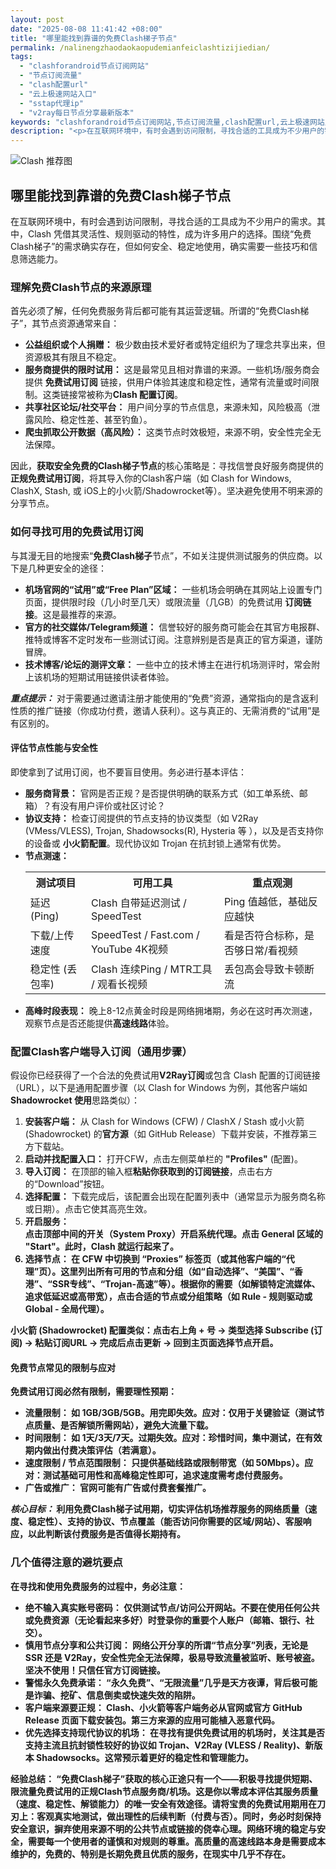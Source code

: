 ```yaml
---
layout: post
date: "2025-08-08 11:41:42 +08:00"
title: "哪里能找到靠谱的免费Clash梯子节点"
permalink: /nalinengzhaodaokaopudemianfeiclashtizijiedian/
tags:
  - "clashforandroid节点订阅网站"
  - "节点订阅流量"
  - "clash配置url"
  - "云上极速网站入口"
  - "sstap代理ip"
  - "v2ray每日节点分享最新版本"
keywords: "clashforandroid节点订阅网站,节点订阅流量,clash配置url,云上极速网站入口,sstap代理ip,v2ray每日节点分享最新版本"
description: "<p>在互联网环境中，有时会遇到访问限制，寻找合适的工具成为不少用户的需求。其中，Clash 凭借其灵活性、规则驱动的特性，成为许多用户的选择。围绕“免费Clash梯子”的需求确实存在，但如何安全、稳定地使用，确实需要一些技巧和信息筛选能力。</p>"
---
```


![Clash 推荐图](https://clashjd.github.io/assets/img/最新机场推荐.png)

## 哪里能找到靠谱的免费Clash梯子节点

<p>在互联网环境中，有时会遇到访问限制，寻找合适的工具成为不少用户的需求。其中，Clash 凭借其灵活性、规则驱动的特性，成为许多用户的选择。围绕“免费Clash梯子”的需求确实存在，但如何安全、稳定地使用，确实需要一些技巧和信息筛选能力。</p>
<h3>理解免费Clash节点的来源原理</h3>
<p>首先必须了解，任何免费服务背后都可能有其运营逻辑。所谓的“免费Clash梯子”，其节点资源通常来自：</p>
<ul>
<li><strong>公益组织或个人捐赠：</strong> 极少数由技术爱好者或特定组织为了理念共享出来，但资源极其有限且不稳定。</li>
<li><strong>服务商提供的限时试用：</strong> 这是最常见且相对靠谱的来源。一些机场/服务商会提供 <strong>免费试用订阅</strong> 链接，供用户体验其速度和稳定性，通常有流量或时间限制。这类链接常被称为<strong>Clash 配置订阅</strong>。</li>
<li><strong>共享社区论坛/社交平台：</strong> 用户间分享的节点信息，来源未知，风险极高（泄露风险、稳定性差、甚至钓鱼）。</li>
<li><strong>爬虫抓取公开数据（高风险）：</strong> 这类节点时效极短，来源不明，安全性完全无法保障。</li>
</ul>
<p>因此，<strong>获取安全免费的Clash梯子节点</strong>的核心策略是：寻找信誉良好服务商提供的<strong>正规免费试用订阅</strong>，将其导入你的Clash客户端（如 Clash for Windows, ClashX, Stash, 或 iOS上的小火箭/Shadowrocket等）。坚决避免使用不明来源的分享节点。</p>
<h3>如何寻找可用的免费试用订阅</h3>
<p>与其漫无目的地搜索“<strong>免费Clash梯子</strong>节点”，不如关注提供测试服务的供应商。以下是几种更安全的途径：</p>
<ul>
<li><strong>机场官网的“试用”或“Free Plan”区域：</strong> 一些机场会明确在其网站上设置专门页面，提供限时段（几小时至几天）或限流量（几GB）的免费试用 <strong>订阅链接</strong>。这是最推荐的来源。</li>
<li><strong>官方的社交媒体/Telegram频道：</strong> 信誉较好的服务商可能会在其官方电报群、推特或博客不定时发布一些测试订阅。注意辨别是否是真正的官方渠道，谨防冒牌。</li>
<li><strong>技术博客/论坛的测评文章：</strong> 一些中立的技术博主在进行机场测评时，常会附上该机场的短期试用链接供读者体验。</li>
</ul>
<p><strong><em>重点提示：</em></strong> 对于需要通过邀请注册才能使用的“免费”资源，通常指向的是含返利性质的推广链接（你成功付费，邀请人获利）。这与真正的、无需消费的“试用”是有区别的。</p>
<h4>评估节点性能与安全性</h4>
<p>即使拿到了试用订阅，也不要盲目使用。务必进行基本评估：</p>
<ul>
<li><strong>服务商背景：</strong> 官网是否正规？是否提供明确的联系方式（如工单系统、邮箱）？有没有用户评价或社区讨论？</li>
<li><strong>协议支持：</strong> 检查订阅提供的节点支持的协议类型（如 V2Ray (VMess/VLESS), Trojan, Shadowsocks(R), Hysteria 等 ），以及是否支持你的设备或 <strong>小火箭配置</strong>。现代协议如 Trojan 在抗封锁上通常有优势。</li>
<li><strong>节点测速：</strong>
<table>
<tr>
<th>测试项目</th>
<th>可用工具</th>
<th>重点观测</th>
</tr>
<tr>
<td>延迟 (Ping)</td>
<td>Clash 自带延迟测试 / SpeedTest</td>
<td>Ping 值越低，基础反应越快</td>
</tr>
<tr>
<td>下载/上传速度</td>
<td>SpeedTest / Fast.com / YouTube 4K视频</td>
<td>看是否符合标称，是否够日常/看视频</td>
</tr>
<tr>
<td>稳定性 (丢包率)</td>
<td>Clash 连续Ping / MTR工具 / 观看长视频</td>
<td>丢包高会导致卡顿断流</td>
</tr>
</table>
</li>
<li><strong>高峰时段表现：</strong> 晚上8-12点黄金时段是网络拥堵期，务必在这时再次测速，观察节点是否还能提供<strong>高速线路</strong>体验。</li>
</ul>
<h3>配置Clash客户端导入订阅（通用步骤）</h3>
<p>假设你已经获得了一个合法的免费试用<strong>V2Ray订阅</strong>或包含 Clash 配置的订阅链接（URL），以下是通用配置步骤（以 Clash for Windows 为例，其他客户端如 <strong>Shadowrocket 使用</strong>思路类似）：</p>
<ol>
<li><strong>安装客户端：</strong> 从 Clash for Windows (CFW) / ClashX / Stash 或小火箭 (Shadowrocket) 的<strong>官方源</strong>（如 GitHub Release）下载并安装，不推荐第三方下载站。</li>
<li><strong>启动并找配置入口：</strong> 打开CFW，点击左侧菜单栏的 <strong>"Profiles"</strong> (配置)。</li>
<li><strong>导入订阅：</strong> 在顶部的输入框<strong>粘贴你获取到的订阅链接</strong>，点击右方的“Download”按钮。</li>
<li><strong>选择配置：</strong> 下载完成后，该配置会出现在配置列表中（通常显示为服务商名称或日期）。点击它使其高亮生效。</li>
<li><strong>开启服务：</li><strong> 点击顶部中间的开关（System Proxy）开启系统代理。点击 General 区域的 "Start"。此时，Clash 就运行起来了。</strong></li>
<li><strong>选择节点：</strong> 在 CFW 中切换到 “Proxies” 标签页（或其他客户端的“代理”页）。这里列出所有可用的节点和分组（如“自动选择”、“美国”、“香港”、“<strong>SSR</strong>专线”、“<strong>Trojan</strong>-高速”等）。根据你的需要（如解锁特定流媒体、追求低延迟或高带宽），点击合适的节点或分组策略（如 Rule - 规则驱动或 Global - 全局代理）。</li>
</ol>
<p>小火箭 (Shadowrocket) 配置类似：点击右上角 + 号 -> 类型选择 <strong>Subscribe</strong> (订阅) -> 粘贴订阅URL -> 完成后点击更新 -> 回到主页面选择节点开启。</p>
<h4>免费节点常见的限制与应对</h4>
<p>免费试用订阅必然有限制，需要理性预期：</p>
<ul>
<li><strong>流量限制：</strong> 如 1GB/3GB/5GB。用完即失效。应对：仅用于关键验证（测试节点质量、是否解锁所需网站），避免大流量下载。</li>
<li><strong>时间限制：</strong> 如 1天/3天/7天。过期失效。应对：珍惜时间，集中测试，在有效期内做出付费决策评估（若满意）。</li>
<li><strong>速度限制 / 节点范围限制：</strong> 只提供基础线路或限制带宽（如 50Mbps）。应对：测试基础可用性和高峰稳定性即可，追求速度需考虑付费服务。</li>
<li><strong>广告或推广：</strong> 官网可能有广告或付费套餐推广。</li>
</ul>
<p><strong><em>核心目标：</em></strong> 利用<strong>免费Clash梯子</strong>试用期，切实评估<strong>机场推荐</strong>服务的网络质量（速度、稳定性）、支持的协议、节点覆盖（能否访问你需要的区域/网站）、客服响应，以此判断<strong>该付费服务是否值得长期持有</strong>。</p>
<h3>几个值得注意的避坑要点</h3>
<p>在寻找和使用免费服务的过程中，务必注意：</p>
<ul>
<li><strong>绝不输入真实账号密码：</strong> 仅供测试节点/访问公开网站。不要在使用任何公共或免费资源（无论看起来多好）时登录你的重要个人账户（邮箱、银行、社交）。</li>
<li><strong>慎用节点分享和公共订阅：</strong> 网络公开分享的所谓“<strong>节点分享</strong>”列表，无论是 SSR 还是 <strong>V2Ray</strong>，安全性完全无法保障，极易导致流量被监听、账号被盗。坚决不使用！只信任官方<strong>订阅链接</strong>。</li>
<li><strong>警惕永久免费承诺：</strong> “永久免费”、“无限流量”几乎是天方夜谭，背后极可能是诈骗、挖矿、信息倒卖或快速失效的陷阱。</li>
<li><strong>客户端来源要正规：</strong> Clash、小火箭等客户端务必从官网或官方 GitHub Release 页面下载安装包。第三方来源的应用可能植入恶意代码。</li>
<li><strong>优先选择支持现代协议的机场：</strong> 在寻找有提供免费试用的机场时，关注其是否支持主流且抗封锁性较好的协议如 Trojan、V2Ray (VLESS / Reality)、新版本 Shadowsocks。这常预示着更好的稳定性和管理能力。</li>
</ul>
<p><strong>经验总结：</strong> “<strong>免费Clash梯子</strong>”获取的核心正途只有一个——积极寻找提供短期、限流量免费试用的<strong>正规Clash节点</strong>服务商/机场。这是你以零成本评估其服务质量（速度、稳定性、解锁能力）的唯一安全有效途径。请将宝贵的免费试用期用在刀刃上：客观真实地测试，做出理性的后续判断（付费与否）。同时，务必时刻保持安全意识，摒弃使用来源不明的公共节点或链接的侥幸心理。网络环境的稳定与安全，需要每一个使用者的谨慎和对规则的尊重。高质量的<strong>高速线路</strong>本身是需要成本维护的，免费的、特别是长期免费且优质的服务，在现实中几乎不存在。</p>